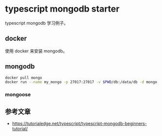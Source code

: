 # typescript mongodb starter

typescript mongodb 学习例子。

## docker

使用 docker 来安装 mongodb。

## mongodb

```zsh
docker pull mongo
docker run --name my_mongo -p 27017:27017 -v $PWD/db:/data/db -d mongo
```

### mongoose

## 参考文章

- https://tutorialedge.net/typescript/typescript-mongodb-beginners-tutorial/
